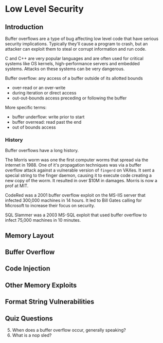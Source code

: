 # Low Level Security 

## Introduction 

Buffer overflows are a type of bug affecting low level code that have serious
security implications. Typically they'll cause a program to crash, but an
attacker can exploit them to steal or corrupt information and run code.

C and C++ are very popular languages and are often used for critical systems
like OS kernels, high-performance servers and embedded systems.
Attacks on these systems can be very dangerous.

Buffer overflow: any access of a buffer outside of its allotted bounds
- over-read or an over-write
- during iteration or direct access
- out-out-bounds access preceding or following the buffer 

More specific terms: 
- buffer underflow: write prior to start
- buffer overread: read past the end
- out of bounds access

### History 

Buffer overflows have a long history. 

The Morris worm was one the first computer worms that spread via the internet in
1988. One of it's propagation techniques was via a buffer overflow attack
against a vulnerable version of `fingerd` on VAXes. It sent a special string to
the finger daemon, causing it to execute code creating a new copy of the worm.
It resulted in over $10M in damages.  Morris is now a prof at MIT.

CodeRed was a 2001 buffer overflow exploit on the MS-IIS server that infected 300,000
machines in 14 hours. It led to Bill Gates calling for Microsoft to increase
their focus on security. 

SQL Slammer was a 2003 MS-SQL exploit that used buffer overflow to infect 75,000
machines in 10 minutes. 


## Memory Layout

## Buffer Overflow

## Code Injection 

## Other Memory Exploits 

## Format String Vulnerabilities 

## Quiz Questions

5. When does a buffer overflow occur, generally speaking?
7. What is a nop sled?
